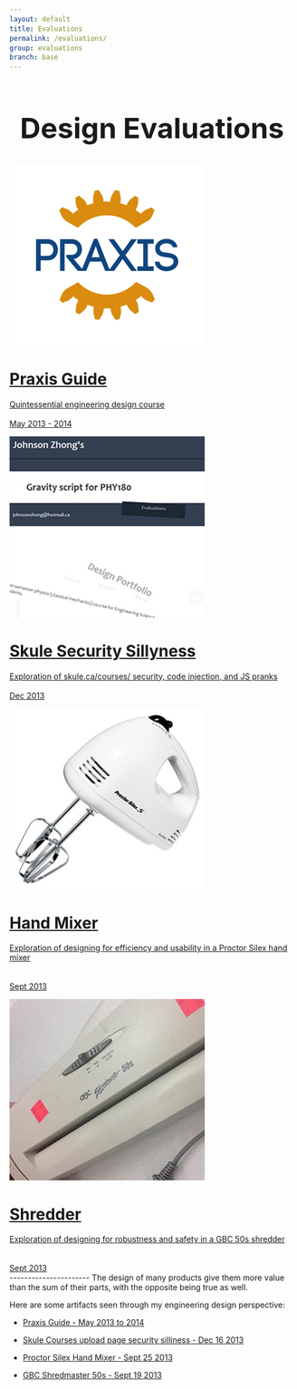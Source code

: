 ```yaml
---
layout: default
title: Evaluations
permalink: /evaluations/
group: evaluations
branch: base
---
```


<h1 style="text-align:center;font-size:50px;">Design Evaluations</h1>
<div class="gallery">

<a href="praxis/"><div class="box">
<img src="/res/evaluations/praxis.png"/>
<span class="caption">
<h1 class="caption-title">Praxis Guide</h1>
Quintessential engineering design course <br><br>
May 2013 - 2014
</span>
</div></a>

<a href="skulecourses/"><div class="box">
<img src="skulecourses.jpg"/>
<span class="caption">
<h1 class="caption-title">Skule Security Sillyness</h1>
Exploration of skule.ca/courses/ security, code injection, and JS pranks <br><br>
Dec 2013
</span>
</div></a>

<a href="handmixer/"><div class="box">
<img src="handmixer.jpg"/>
<span class="caption">
<h1 class="caption-title">Hand Mixer</h1>
Exploration of designing for efficiency and usability in a Proctor Silex hand mixer<br><br><br>
Sept 2013
</span>
</div></a>

<a href="shredder/"><div class="box">
<img src="shredder.jpg"/>
<span class="caption">
<h1 class="caption-title">Shredder</h1>
Exploration of designing for robustness and safety in a GBC 50s shredder <br><br><br>
Sept 2013
</span>
</div></a>

</div>
----------------------
The design of many products give them more value than the sum of their parts, with the opposite being true as well.

Here are some artifacts seen through my engineering design perspective:

 - [Praxis Guide - May 2013 to 2014](praxis/)

 - [Skule Courses upload page security silliness - Dec 16 2013](skulecourses/)

 - [Proctor Silex Hand Mixer - Sept 25 2013](handmixer/)
 
 - [GBC Shredmaster 50s - Sept 19 2013](shredder/)
 